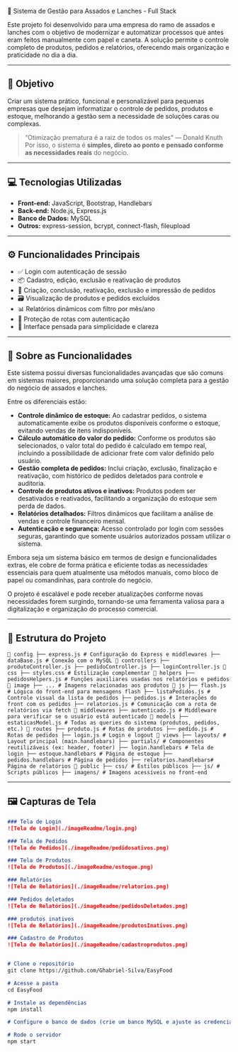  🍖 Sistema de Gestão para Assados e Lanches - Full Stack

Este projeto foi desenvolvido para uma empresa do ramo de assados e lanches com o objetivo de modernizar e automatizar processos que antes eram feitos manualmente com papel e caneta. A solução permite o controle completo de produtos, pedidos e relatórios, oferecendo mais organização e praticidade no dia a dia.

---

## 📌 Objetivo

Criar um sistema prático, funcional e personalizável para pequenas empresas que desejam informatizar o controle de pedidos, produtos e estoque, melhorando a gestão sem a necessidade de soluções caras ou complexas.

> “Otimização prematura é a raiz de todos os males” — Donald Knuth  
Por isso, o sistema é **simples, direto ao ponto e pensado conforme as necessidades reais** do negócio.

---

## 💻 Tecnologias Utilizadas

- **Front-end:** JavaScript, Bootstrap, Handlebars  
- **Back-end:** Node.js, Express.js  
- **Banco de Dados:** MySQL  
- **Outros:** express-session, bcrypt, connect-flash, fileupload  

---

## ⚙️ Funcionalidades Principais

- ✅ Login com autenticação de sessão  
- 📦 Cadastro, edição, exclusão e reativação de produtos  
- 🧾 Criação, conclusão, reativação, exclusão e impressão de pedidos  
- 🗃️ Visualização de produtos e pedidos excluídos  
- 📊 Relatórios dinâmicos com filtro por mês/ano  
- 🔐 Proteção de rotas com autenticação  
- 🧠 Interface pensada para simplicidade e clareza  

---

## 🚀 Sobre as Funcionalidades

Este sistema possui diversas funcionalidades avançadas que são comuns em sistemas maiores, proporcionando uma solução completa para a gestão do negócio de assados e lanches.

Entre os diferenciais estão:

- **Controle dinâmico de estoque:** Ao cadastrar pedidos, o sistema automaticamente exibe os produtos disponíveis conforme o estoque, evitando vendas de itens indisponíveis.  
- **Cálculo automático do valor do pedido:** Conforme os produtos são selecionados, o valor total do pedido é calculado em tempo real, incluindo a possibilidade de adicionar frete com valor definido pelo usuário.  
- **Gestão completa de pedidos:** Inclui criação, exclusão, finalização e reativação, com histórico de pedidos deletados para controle e auditoria.  
- **Controle de produtos ativos e inativos:** Produtos podem ser desativados e reativados, facilitando a organização do estoque sem perda de dados.  
- **Relatórios detalhados:** Filtros dinâmicos que facilitam a análise de vendas e controle financeiro mensal.  
- **Autenticação e segurança:** Acesso controlado por login com sessões seguras, garantindo que somente usuários autorizados possam utilizar o sistema.  

Embora seja um sistema básico em termos de design e funcionalidades extras, ele cobre de forma prática e eficiente todas as necessidades essenciais para quem atualmente usa métodos manuais, como bloco de papel ou comandinhas, para controle do negócio.

O projeto é escalável e pode receber atualizações conforme novas necessidades forem surgindo, tornando-se uma ferramenta valiosa para a digitalização e organização do processo comercial.

---

## 🧱 Estrutura do Projeto

<pre><code>📁 config ├── express.js # Configuração do Express e middlewares ├── dataBase.js # Conexão com o MySQL 📁 controllers ├── produtoController.js ├── pedidoController.js ├── loginController.js 📁 css ├── styles.css # Estilização complementar 📁 helpers ├── pedidosHelpers.js # Funções auxiliares usadas nos relatórios e pedidos 📁 image ├── ... # Imagens relacionadas aos produtos 📁 js ├── flash.js # Lógica do front-end para mensagens flash ├── listaPedidos.js # Controle visual da lista de pedidos ├── pedidos.js # Interações do front com os pedidos ├── relatorios.js # Comunicação com a rota de relatórios via fetch 📁 middlewares ├── autenticado.js # Middleware para verificar se o usuário está autenticado 📁 models ├── estaticasModel.js # Todas as queries do sistema (produtos, pedidos, etc.) 📁 routes ├── produto.js # Rotas de produtos ├── pedido.js # Rotas de pedidos ├── login.js # Login e logout 📁 views ├── layouts/ # Layout principal (main.handlebars) ├── partials/ # Componentes reutilizáveis (ex: header, footer) ├── login.handlebars # Tela de login ├── estoque.handlebars # Página de estoque ├── pedidos.handlebars # Página de pedidos ├── relatorios.handlebars# Página de relatórios 📁 public ├── css/ # Estilos públicos ├── js/ # Scripts públicos ├── imagens/ # Imagens acessíveis no front-end </code></pre>


---

## 🖼️ Capturas de Tela

```markdown
### Tela de Login
![Tela de Login](./imageReadme/login.png)

### Tela de Pedidos
![Tela de Pedidos](./imageReadme/pedidosativos.png)

### Tela de Produtos
![Tela de Produtos](./imageReadme/estoque.png)

### Relatórios
![Tela de Relatórios](./imageReadme/relatorios.png)

### Pedidos deletados
![Tela de Relatórios](./imageReadme/pedidosDeletados.png)

### produtos inativos
![Tela de Relatórios](./imageReadme/produtosInativos.png)

### Cadastro de Produtos
![Tela de Relatórios](./imageReadme/cadastroprodutos.png)


# Clone o repositório
git clone https://github.com/Ghabriel-Silva/EasyFood

# Acesse a pasta
cd EasyFood

# Instale as dependências
npm install

# Configure o banco de dados (crie um banco MySQL e ajuste as credenciais)

# Rode o servidor
npm start
